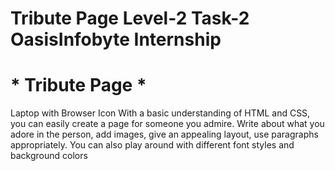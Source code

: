 # Tribute Page Level-2 Task-2 OasisInfobyte Internship 

# * Tribute Page *

Laptop with Browser Icon
With a basic understanding of HTML and CSS, you can easily create a page for someone you admire. Write about what you adore in the person, add images, give an appealing layout, use paragraphs appropriately. You can also play around with different font styles and background colors
